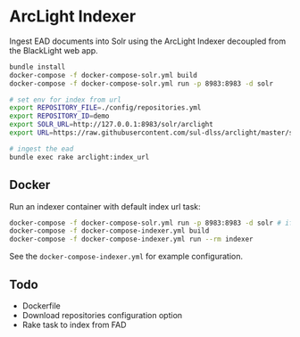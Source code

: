 # ArcLight Indexer

Ingest EAD documents into Solr using the ArcLight Indexer decoupled from the
BlackLight web app.

```bash
bundle install
docker-compose -f docker-compose-solr.yml build
docker-compose -f docker-compose-solr.yml run -p 8983:8983 -d solr

# set env for index from url
export REPOSITORY_FILE=./config/repositories.yml
export REPOSITORY_ID=demo
export SOLR_URL=http://127.0.0.1:8983/solr/arclight
export URL=https://raw.githubusercontent.com/sul-dlss/arclight/master/spec/fixtures/ead/sample/large-components-list.xml

# ingest the ead
bundle exec rake arclight:index_url
```

## Docker

Run an indexer container with default index url task:

```bash
docker-compose -f docker-compose-solr.yml run -p 8983:8983 -d solr # if not running
docker-compose -f docker-compose-indexer.yml build
docker-compose -f docker-compose-indexer.yml run --rm indexer
```

See the `docker-compose-indexer.yml` for example configuration.

## Todo

- Dockerfile
- Download repositories configuration option
- Rake task to index from FAD
